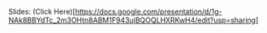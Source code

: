 Slides: (Click Here)[https://docs.google.com/presentation/d/1g-NAk8BBYdTc_2m3OHtn8ABM1F943ujBQOQLHXRKwH4/edit?usp=sharing]
